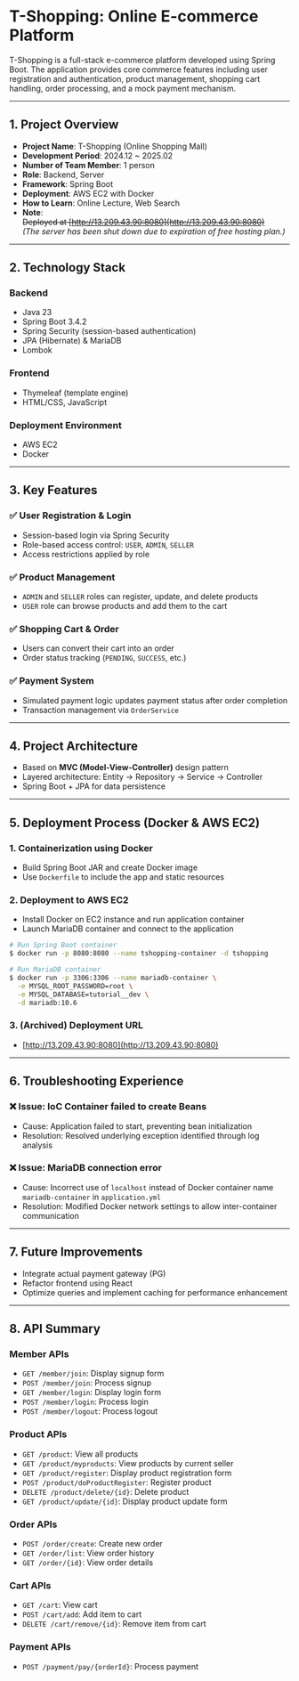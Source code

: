 # T-Shopping: Online E-commerce Platform

T-Shopping is a full-stack e-commerce platform developed using Spring Boot. The application provides core commerce features including user registration and authentication, product management, shopping cart handling, order processing, and a mock payment mechanism.

---

## 1. Project Overview

- **Project Name**: T-Shopping (Online Shopping Mall)
- **Development Period**: 2024.12 ~ 2025.02
- **Number of Team Member**: 1 person
- **Role**: Backend, Server
- **Framework**: Spring Boot
- **Deployment**: AWS EC2 with Docker
- **How to Learn**: Online Lecture, Web Search
- **Note**:  
  ~~Deployed at [http://13.209.43.90:8080](http://13.209.43.90:8080)~~  
  *(The server has been shut down due to expiration of free hosting plan.)*

---

## 2. Technology Stack

### Backend
- Java 23
- Spring Boot 3.4.2
- Spring Security (session-based authentication)
- JPA (Hibernate) & MariaDB
- Lombok

### Frontend
- Thymeleaf (template engine)
- HTML/CSS, JavaScript

### Deployment Environment
- AWS EC2
- Docker

---

## 3. Key Features

### ✅ User Registration & Login
- Session-based login via Spring Security
- Role-based access control: `USER`, `ADMIN`, `SELLER`
- Access restrictions applied by role

### ✅ Product Management
- `ADMIN` and `SELLER` roles can register, update, and delete products
- `USER` role can browse products and add them to the cart

### ✅ Shopping Cart & Order
- Users can convert their cart into an order
- Order status tracking (`PENDING`, `SUCCESS`, etc.)

### ✅ Payment System
- Simulated payment logic updates payment status after order completion
- Transaction management via `OrderService`

---

## 4. Project Architecture

- Based on **MVC (Model-View-Controller)** design pattern
- Layered architecture: Entity → Repository → Service → Controller
- Spring Boot + JPA for data persistence

---

## 5. Deployment Process (Docker & AWS EC2)

### 1. Containerization using Docker
- Build Spring Boot JAR and create Docker image
- Use `Dockerfile` to include the app and static resources

### 2. Deployment to AWS EC2
- Install Docker on EC2 instance and run application container
- Launch MariaDB container and connect to the application

```sh
# Run Spring Boot container
$ docker run -p 8080:8080 --name tshopping-container -d tshopping

# Run MariaDB container
$ docker run -p 3306:3306 --name mariadb-container \
  -e MYSQL_ROOT_PASSWORD=root \
  -e MYSQL_DATABASE=tutorial__dev \
  -d mariadb:10.6
```

### 3. (Archived) Deployment URL
- [http://13.209.43.90:8080](http://13.209.43.90:8080)

---

## 6. Troubleshooting Experience

### ❌ Issue: IoC Container failed to create Beans
- Cause: Application failed to start, preventing bean initialization
- Resolution: Resolved underlying exception identified through log analysis

### ❌ Issue: MariaDB connection error
- Cause: Incorrect use of `localhost` instead of Docker container name `mariadb-container` in `application.yml`
- Resolution: Modified Docker network settings to allow inter-container communication

---

## 7. Future Improvements

- Integrate actual payment gateway (PG)
- Refactor frontend using React
- Optimize queries and implement caching for performance enhancement

---

## 8. API Summary

### Member APIs
- `GET /member/join`: Display signup form
- `POST /member/join`: Process signup
- `GET /member/login`: Display login form
- `POST /member/login`: Process login
- `POST /member/logout`: Process logout

### Product APIs
- `GET /product`: View all products
- `GET /product/myproducts`: View products by current seller
- `GET /product/register`: Display product registration form
- `POST /product/doProductRegister`: Register product
- `DELETE /product/delete/{id}`: Delete product
- `GET /product/update/{id}`: Display product update form

### Order APIs
- `POST /order/create`: Create new order
- `GET /order/list`: View order history
- `GET /order/{id}`: View order details

### Cart APIs
- `GET /cart`: View cart
- `POST /cart/add`: Add item to cart
- `DELETE /cart/remove/{id}`: Remove item from cart

### Payment APIs
- `POST /payment/pay/{orderId}`: Process payment

